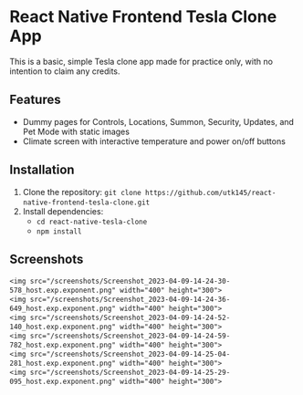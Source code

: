 # React Native Frontend Tesla Clone App
This is a basic, simple Tesla clone app made for practice only, with no intention to claim any credits.

## Features
- Dummy pages for Controls, Locations, Summon, Security, Updates, and Pet Mode with static images
- Climate screen with interactive temperature and power on/off buttons

## Installation
1. Clone the repository: `git clone https://github.com/utk145/react-native-frontend-tesla-clone.git`
2. Install dependencies: 
    - `cd react-native-tesla-clone`
    - `npm install`

## Screenshots
    
    <img src="/screenshots/Screenshot_2023-04-09-14-24-30-578_host.exp.exponent.png" width="400" height="300">
    <img src="/screenshots/Screenshot_2023-04-09-14-24-36-649_host.exp.exponent.png" width="400" height="300">
    <img src="/screenshots/Screenshot_2023-04-09-14-24-52-140_host.exp.exponent.png" width="400" height="300">
    <img src="/screenshots/Screenshot_2023-04-09-14-24-59-782_host.exp.exponent.png" width="400" height="300">
    <img src="/screenshots/Screenshot_2023-04-09-14-25-04-281_host.exp.exponent.png" width="400" height="300">
    <img src="/screenshots/Screenshot_2023-04-09-14-25-29-095_host.exp.exponent.png" width="400" height="300">
    
